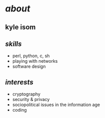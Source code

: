 _about_
=======

__kyle isom__
-------------

_skills_
--------
* perl, python, c, sh
* playing with networks
* software design

_interests_
-----------
* cryptography
* security & privacy
* sociopolitical issues in the information age
* coding



